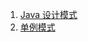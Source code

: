1. [Java 设计模式][designMode]
2. [单例模式][singleton]


[designMode]: https://fgq233.github.io/md/mode/designMode
[singleton]: https://fgq233.github.io/md/mode/singleton
[mode2]: https://fgq233.github.io/md/mode/mode2
[mode3]: https://fgq233.github.io/md/mode/mode3
[mode4]: https://fgq233.github.io/md/mode/mode4
[mode5]: https://fgq233.github.io/md/mode/mode5
[mode6]: https://fgq233.github.io/md/mode/mode6
[mode7]: https://fgq233.github.io/md/mode/mode7
[mode8]: https://fgq233.github.io/md/mode/mode8
[mode9]: https://fgq233.github.io/md/mode/mode9
[mode10]: https://fgq233.github.io/md/mode/mode10
[mode11]: https://fgq233.github.io/md/mode/mode11
[mode12]: https://fgq233.github.io/md/mode/mode12
[mode13]: https://fgq233.github.io/md/mode/mode13
[mode14]: https://fgq233.github.io/md/mode/mode14
[mode15]: https://fgq233.github.io/md/mode/mode15
[mode16]: https://fgq233.github.io/md/mode/mode16
[mode17]: https://fgq233.github.io/md/mode/mode17
[mode18]: https://fgq233.github.io/md/mode/mode18
[mode19]: https://fgq233.github.io/md/mode/mode19
[mode20]: https://fgq233.github.io/md/mode/mode20
[mode21]: https://fgq233.github.io/md/mode/mode21
[mode22]: https://fgq233.github.io/md/mode/mode22
[mode23]: https://fgq233.github.io/md/mode/mode23
 
